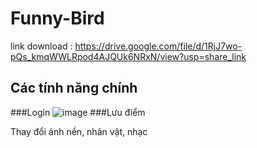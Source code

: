 # Funny-Bird
link download : https://drive.google.com/file/d/1RjJ7wo-pQs_kmqWWLRpod4AJQUk6NRxN/view?usp=share_link

## Các tính năng chính 
###Login
  ![image](https://user-images.githubusercontent.com/82514167/236881678-c0bba061-95de-4c66-bd6b-a01aacfc0121.png)
###Lưu điểm
  
  Thay đổi ảnh nền, nhân vật, nhạc 
  

